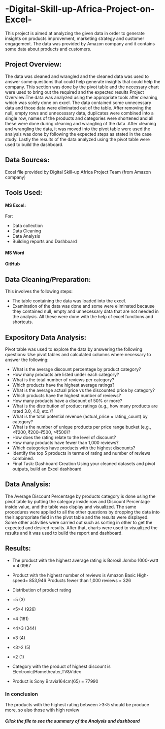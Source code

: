 # -Digital-Skill-up-Africa-Project-on-Excel-
 This project is aimed at analyzing the given data in order to generate insights on products improvement, marketing strategy and customer engagement. The data was provided by Amazon company and it contains some data about products and customers.
## Project Overview:
The data was cleaned and wrangled and the cleaned data was used to answer some questions that could help generate insights that could help the company. This section was done by the pivot table and the necessary chart were used to bring out the required and the expected results
Project Overview:The data  was analyzed using the appropriate tools after cleaning, which was solely done on excel.
The data contained some unnecessary data  and those data were eliminated out of the table.
After removing the null, empty rows and unnecessary data, duplicates were combined into a single row, names of the products and categories were shortened and all these were done during cleaning and wrangling of the data.
After cleaning and wrangling the data, it was moved into the pivot table were used the analysis was done by following the expected steps as stated in the case study.
Lastly the results of the data analyzed using the pivot table were used to build the dashboard.
## Data Sources: 
Excel file provided by Digital Skill-up Africa Project Team (from Amazon company)
## Tools Used:
#### MS Excel:
For:
- Data collection
- Data Cleaning
- Data Analysis
- Building reports and Dashboard
#### MS Word
#### GitHub
## Data Cleaning/Preparation:
This involves the following steps:
- The table containing the data was loaded into the excel.
- Examination of the data was done and some were eliminated because they contained null, empty and unnecessary data that are not needed in the analysis.
All these were done with the help of excel functions and shortcuts.
## Expository Data Analysis:
Pivot table was used to explore the data by answering the following questions:
Use pivot tables and calculated columns where necessary to answer the following:
- What is the average discount percentage by product category?
- How many products are listed under each category?
- What is the total number of reviews per category?
- Which products have the highest average ratings?
- What is the average actual price vs the discounted price by category?
- Which products have the highest number of reviews?
- How many products have a discount of 50% or more?
- What is the distribution of product ratings (e.g., how many products are rated 3.0,
4.0, etc.)?
- What is the total potential revenue (actual_price × rating_count) by category?
- What is the number of unique products per price range bucket (e.g., <₹200, ₹200–₹500, >₹500)?
- How does the rating relate to the level of discount?
- How many products have fewer than 1,000 reviews?
- Which categories have products with the highest discounts?
- Identify the top 5 products in terms of rating and number of reviews combined.
- Final Task: Dashboard Creation
Using your cleaned datasets and pivot outputs, build an Excel dashboard
## Data Analysis:
The Average Discount Percentage by products category is done using the pivot table by putting the category inside row and Discount Percentage inside value, and the table was display and visualized.
The same procedures were applied to all the other questions by dropping the data into their appropriate field in the pivot table and the results were displayed.
Some other activities were carried out such as sorting in other to get the expected and desired results.
After that, charts were used to visualized the results and it was used to build the report and dashboard.
## Results:
- The product with the highest average rating is Borosil Jombo 1000-watt
= 4.0967
- Product with the highest number of reviews is Amazon Basic High-speed= 853,946
Products fewer than 1,000 reviews  = 326
- Distribution of product rating 
- =5                        (3)
- <5>4                      (926)
- =4                        (181)
- <4>3                      (344)
- =3                         (4)
- <3>2                       (5)
- =2                         (1)

- Category with the product of highest discount is Electronic/Hometheater,TV&Video
- Product is Sony Bravia164cm(65) = 77990
  
### In conclusion 

The products with the highest rating between >3<5 should be produce more, so also those with high review

##### Click the file to see the summary of the Analysis and dashboard








 
























